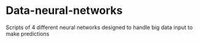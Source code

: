 # Data-neural-networks
Scripts of 4 different neural networks designed to handle big data input to make predictions
